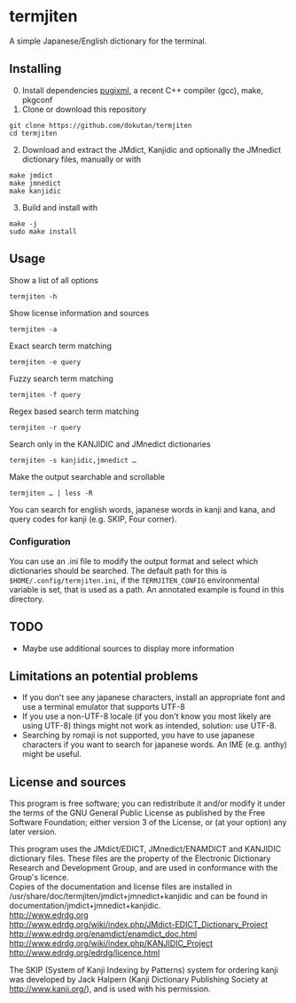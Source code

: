 # termjiten
A simple Japanese/English dictionary for the terminal.

## Installing
0. Install dependencies [pugixml](https://pugixml.org/), a recent C++ compiler (gcc), make, pkgconf
1. Clone or download this repository
```
git clone https://github.com/dokutan/termjiten
cd termjiten
```
2. Download and extract the JMdict, Kanjidic and optionally the JMnedict dictionary files, manually or with
```
make jmdict
make jmnedict
make kanjidic
```
3. Build and install with
```
make -j
sudo make install
```

## Usage
Show a list of all options
```
termjiten -h
```
Show license information and sources
```
termjiten -a
```
Exact search term matching
```
termjiten -e query
```
Fuzzy search term matching
```
termjiten -f query
```
Regex based search term matching
```
termjiten -r query
```
Search only in the KANJIDIC and JMnedict dictionaries
```
termjiten -s kanjidic,jmnedict …
```
Make the output searchable and scrollable
```
termjiten … | less -R
```

You can search for english words, japanese words in kanji and kana, and query codes for kanji (e.g. SKIP, Four corner).

### Configuration
You can use an .ini file to modify the output format and select which dictionaries should be searched. The default path for this is ``$HOME/.config/termjiten.ini``, if the ``TERMJITEN_CONFIG`` environmental variable is set, that is used as a path. An annotated example is found in this directory.

## TODO
- Maybe use additional sources to display more information

## Limitations an potential problems
- If you don't see any japanese characters, install an appropriate font and use a terminal emulator that supports UTF-8
- If you use a non-UTF-8 locale (if you don't know you most likely are using UTF-8) things might not work as intended, solution: use UTF-8.
- Searching by romaji is not supported, you have to use japanese characters if you want to search for japanese words. An IME (e.g. anthy) might be useful.

## License and sources
This program is free software; you can redistribute it and/or modify it under the terms of the GNU General Public License as published by the Free Software Foundation; either version 3 of the License, or (at your option) any later version.

This program uses the JMdict/EDICT, JMnedict/ENAMDICT and KANJIDIC dictionary files. These files are the property of the Electronic Dictionary Research and Development Group, and are used in conformance with the Group's licence.<br>
Copies of the documentation and license files are installed in /usr/share/doc/termjiten/jmdict+jmnedict+kanjidic and can be found in documentation/jmdict+jmnedict+kanjidic.<br>
http://www.edrdg.org<br>
http://www.edrdg.org/wiki/index.php/JMdict-EDICT_Dictionary_Project<br>
http://www.edrdg.org/enamdict/enamdict_doc.html<br>
http://www.edrdg.org/wiki/index.php/KANJIDIC_Project<br>
http://www.edrdg.org/edrdg/licence.html

The SKIP (System of Kanji Indexing by Patterns) system for ordering kanji was developed by Jack Halpern (Kanji Dictionary Publishing Society at http://www.kanji.org/), and is used with his permission.
